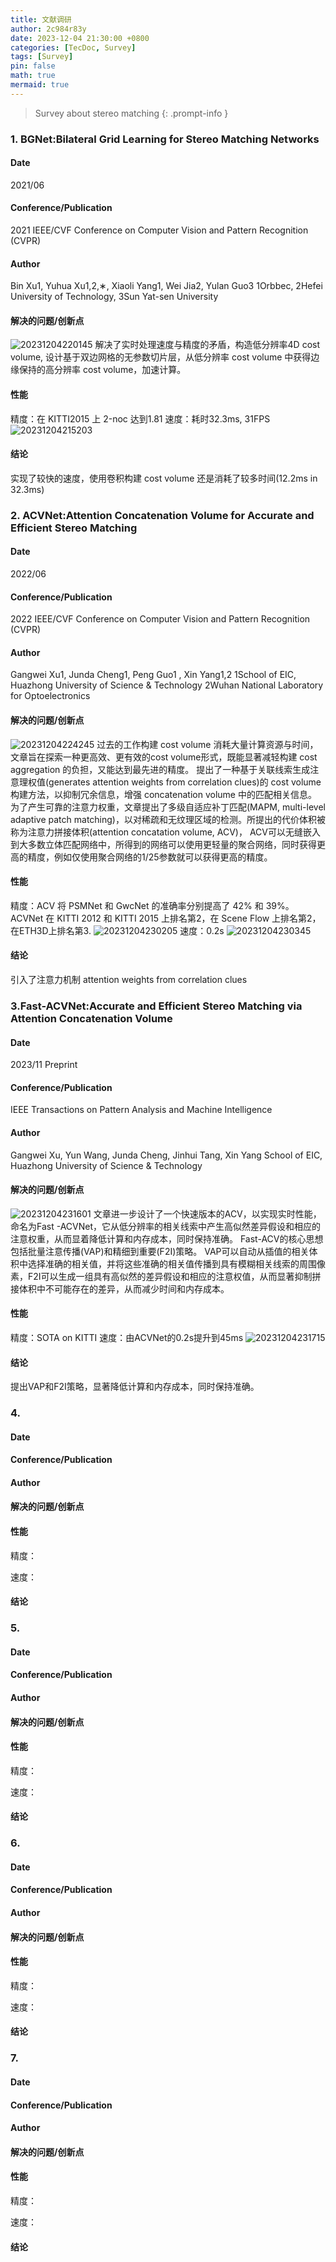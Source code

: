 ```yaml
---
title: 文献调研
author: 2c984r83y
date: 2023-12-04 21:30:00 +0800
categories: [TecDoc, Survey]
tags: [Survey]
pin: false
math: true
mermaid: true
---
```

> Survey about stereo matching
{: .prompt-info }

### 1. BGNet:Bilateral Grid Learning for Stereo Matching Networks

#### Date

2021/06

#### Conference/Publication

2021 IEEE/CVF Conference on Computer Vision and Pattern Recognition (CVPR)

#### Author

Bin Xu1, Yuhua Xu1,2,∗, Xiaoli Yang1, Wei Jia2, Yulan Guo3
1Orbbec, 2Hefei University of Technology, 3Sun Yat-sen University

#### 解决的问题/创新点

![20231204220145](https://raw.githubusercontent.com/2c984r83y/2c984r83y.github.io/master/images/20231204220145.png)
解决了实时处理速度与精度的矛盾，构造低分辨率4D cost volume, 设计基于双边网格的无参数切片层，从低分辨率 cost volume 中获得边缘保持的高分辨率 cost volume，加速计算。

#### 性能

精度：在 KITTI2015 上 2-noc 达到1.81
速度：耗时32.3ms, 31FPS
![20231204215203](https://raw.githubusercontent.com/2c984r83y/2c984r83y.github.io/master/images/20231204215203.png)

#### 结论

实现了较快的速度，使用卷积构建 cost volume 还是消耗了较多时间(12.2ms in 32.3ms)

### 2. ACVNet:Attention Concatenation Volume for Accurate and Efficient Stereo Matching

#### Date
2022/06

#### Conference/Publication
2022 IEEE/CVF Conference on Computer Vision and Pattern Recognition (CVPR)

#### Author
Gangwei Xu1, Junda Cheng1, Peng Guo1 , Xin Yang1,2
1School of EIC, Huazhong University of Science & Technology
2Wuhan National Laboratory for Optoelectronics

#### 解决的问题/创新点

![20231204224245](https://raw.githubusercontent.com/2c984r83y/picgo_picbed/main/blog_img/20231204224245.png)
过去的工作构建 cost volume 消耗大量计算资源与时间，文章旨在探索一种更高效、更有效的cost volume形式，既能显著减轻构建 cost aggregation 的负担，又能达到最先进的精度。
提出了一种基于关联线索生成注意理权值(generates attention weights from correlation clues)的 cost volume 构建方法，以抑制冗余信息，增强 concatenation volume 中的匹配相关信息。
为了产生可靠的注意力权重，文章提出了多级自适应补丁匹配(MAPM, multi-level adaptive patch matching)，以对稀疏和无纹理区域的检测。所提出的代价体积被称为注意力拼接体积(attention concatation volume, ACV)， ACV可以无缝嵌入到大多数立体匹配网络中，所得到的网络可以使用更轻量的聚合网络，同时获得更高的精度，例如仅使用聚合网络的1/25参数就可以获得更高的精度。
#### 性能
精度：ACV 将 PSMNet 和 GwcNet 的准确率分别提高了 42% 和 39%。ACVNet 在 KITTI 2012 和 KITTI 2015 上排名第2，在 Scene Flow 上排名第2，在ETH3D上排名第3.
![20231204230205](https://raw.githubusercontent.com/2c984r83y/picgo_picbed/main/blog_img/20231204230205.png)
速度：0.2s
![20231204230345](https://raw.githubusercontent.com/2c984r83y/picgo_picbed/main/blog_img/20231204230345.png)
#### 结论
引入了注意力机制 attention weights from correlation clues

### 3.Fast-ACVNet:Accurate and Efficient Stereo Matching via Attention Concatenation Volume

#### Date
2023/11 Preprint
#### Conference/Publication

IEEE Transactions on Pattern Analysis and Machine Intelligence
#### Author
Gangwei Xu, Yun Wang, Junda Cheng, Jinhui Tang, Xin Yang
School of EIC, Huazhong University of Science & Technology
#### 解决的问题/创新点
![20231204231601](https://raw.githubusercontent.com/2c984r83y/picgo_picbed/main/blog_img/20231204231601.png)
文章进一步设计了一个快速版本的ACV，以实现实时性能，命名为Fast -ACVNet，它从低分辨率的相关线索中产生高似然差异假设和相应的注意权重，从而显着降低计算和内存成本，同时保持准确。
Fast-ACV的核心思想包括批量注意传播(VAP)和精细到重要(F2I)策略。
VAP可以自动从插值的相关体积中选择准确的相关值，并将这些准确的相关值传播到具有模糊相关线索的周围像素，F2I可以生成一组具有高似然的差异假设和相应的注意权值，从而显著抑制拼接体积中不可能存在的差异，从而减少时间和内存成本。
#### 性能
精度：SOTA on KITTI
速度：由ACVNet的0.2s提升到45ms
![20231204231715](https://raw.githubusercontent.com/2c984r83y/picgo_picbed/main/blog_img/20231204231715.png)

#### 结论
提出VAP和F2I策略，显著降低计算和内存成本，同时保持准确。

### 4.

#### Date

#### Conference/Publication


#### Author


#### 解决的问题/创新点


#### 性能
精度：

速度：

#### 结论

### 5.

#### Date

#### Conference/Publication


#### Author


#### 解决的问题/创新点


#### 性能
精度：

速度：

#### 结论

### 6.

#### Date

#### Conference/Publication


#### Author


#### 解决的问题/创新点


#### 性能
精度：

速度：

#### 结论

### 7.

#### Date

#### Conference/Publication


#### Author


#### 解决的问题/创新点


#### 性能
精度：

速度：

#### 结论